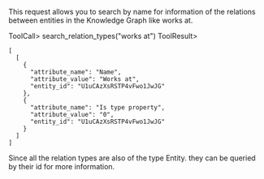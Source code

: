 This request allows you to search by name for information of the relations between entities in the Knowledge Graph like works at.

ToolCall> search_relation_types("works at")
ToolResult>
```
[
  [
    {
      "attribute_name": "Name",
      "attribute_value": "Works at",
      "entity_id": "U1uCAzXsRSTP4vFwo1JwJG"
    },
    {
      "attribute_name": "Is type property",
      "attribute_value": "0",
      "entity_id": "U1uCAzXsRSTP4vFwo1JwJG"
    }
  ]
]
```

Since all the relation types are also of the type Entity. they can be queried by their id for more information.
